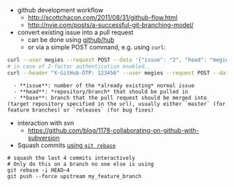  - github development workflow
   - http://scottchacon.com/2011/08/31/github-flow.html
   - http://nvie.com/posts/a-successful-git-branching-model/
 - convert existing issue into a pull request
   - can be done using [github/hub](https://github.com/github/hub)
   - or via a simple POST command, e.g. using `curl`:
```bash
curl --user megies --request POST --data '{"issue": "2", "head": "megies:testbranch2", "base": "master"}' https://api.github.com/repos/obspy/obspy/pulls
# in case of 2-factor authentication enabled..
curl --header "X-GitHub-OTP: 123456" --user megies --request POST --data '{"issue": "2", "head": "megies:testbranch2", "base": "master"}' https://api.github.com/repos/obspy/obspy/pulls
```
      - **issue**: number of the *already existing* normal issue
      - **head**: *repository/branch* that should be pulled in
      - **base**: branch that the pull request should be merged into (target repository specified in the url), usually either `master` (for feature branches) or `releases` (for bug fixes)
 - interaction with svn
   - https://github.com/blog/1178-collaborating-on-github-with-subversion
 - Squash commits [using `git rebase`](http://gitready.com/advanced/2009/02/10/squashing-commits-with-rebase.html)
```
# squash the last 4 commits interactively
# Only do this on a branch no one else is using
git rebase -i HEAD~4
git push --force upstream my_feature_branch
```